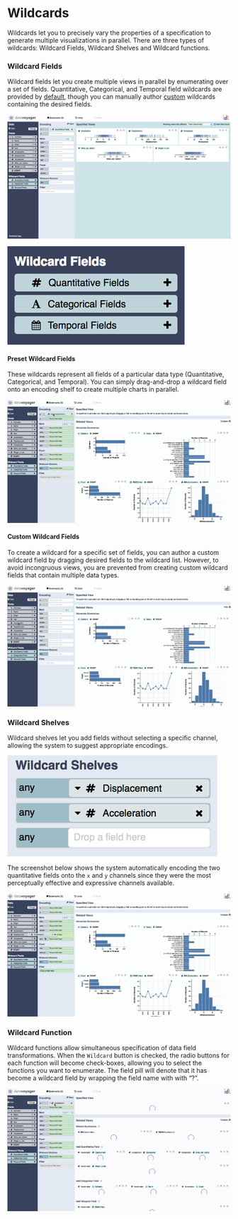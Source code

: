 # Wildcards

Wildcards let you to precisely vary the properties of a specification to generate multiple visualizations in parallel. There are three types of wildcards: Wildcard Fields, Wildcard Shelves and Wildcard functions.

### Wildcard Fields

Wildcard fields let you create multiple views in parallel by enumerating over a set of fields. Quantitative, Categorical, and Temporal field wildcards are provided by [default](wildcard-fields.md#preset-wildcard-fields), though you can manually author [custom](wildcard-fields.md#custom-wildcard-fields) wildcards containing the desired fields.

![](../.gitbook/assets/screen-shot-2018-05-22-at-1.30.06-pm.png)

![](../.gitbook/assets/screen-shot-2018-05-22-at-1.30.42-pm.png)

#### Preset Wildcard Fields

These wildcards represent all fields of a particular data type \(Quantitative, Categorical, and Temporal\). You can simply drag-and-drop a wildcard field onto an encoding shelf to create multiple charts in parallel. 

![](../.gitbook/assets/wildcard_fields.gif)

#### Custom Wildcard Fields

To create a wildcard for a specific set of fields, you can author a custom wildcard field by dragging desired fields to the wildcard list. However, to avoid incongruous views, you are prevented from creating custom wildcard fields that contain multiple data types.

![](../.gitbook/assets/custom-wildcard-fields%20%281%29.gif)

### Wildcard Shelves

Wildcard shelves let you add fields without selecting a specific channel, allowing the system to suggest appropriate encodings.

![](../.gitbook/assets/ws.png)

The screenshot below shows the system automatically encoding the two quantitative fields onto the `x` and `y` channels since they were the most perceptually effective and expressive channels available.

![](../.gitbook/assets/wsgif.gif)

### Wildcard Function

Wildcard functions allow simultaneous specification of data field transformations. When the `Wildcard` button is checked, the radio buttons for each function will become check-boxes, allowing you to select the functions you want to enumerate. The field pill will denote that it has become a wildcard field by wrapping the field name with with “?”.

![](../.gitbook/assets/wildcard_functions.gif)

